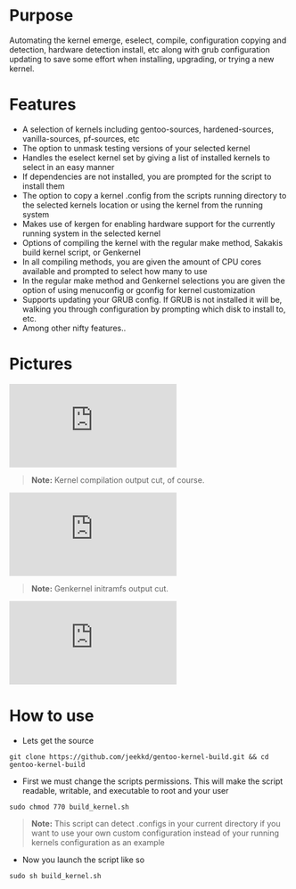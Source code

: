 Purpose
===

Automating the kernel emerge, eselect, compile, configuration copying and detection, 
hardware detection install, etc along with grub configuration updating to save some effort when 
installing, upgrading, or trying a new kernel.

Features
===

- A selection of kernels including gentoo-sources, hardened-sources, vanilla-sources, pf-sources, etc
- The option to unmask testing versions of your selected kernel
- Handles the eselect kernel set by giving a list of installed kernels to select in an easy manner
- If dependencies are not installed, you are prompted for the script to install them
- The option to copy a kernel .config from the scripts running directory to the selected kernels location or using the kernel from the running system
- Makes use of kergen for enabling hardware support for the currently running system in the selected kernel
- Options of compiling the kernel with the regular make method, Sakakis build kernel script, or Genkernel
- In all compiling methods, you are given the amount of CPU cores available and prompted to select how many to use
- In the regular make method and Genkernel selections you are given the option of using menuconfig or gconfig for kernel customization
- Supports updating your GRUB config. If GRUB is not installed it will be, walking you through configuration by prompting which disk to install to, etc.
- Among other nifty features..

Pictures
===

![daulton.ca](https://daulton.ca/lib/exe/fetch.php?cache=&media=bash_script_pictures:build-kernel-01.png)

> **Note:** 
> Kernel compilation output cut, of course.

![daulton.ca](https://daulton.ca/lib/exe/fetch.php?cache=&media=bash_script_pictures:build-kernel-02.png)

> **Note:** 
> Genkernel initramfs output cut.

![daulton.ca](https://daulton.ca/lib/exe/fetch.php?cache=&media=bash_script_pictures:build-kernel-03.png)


How to use
===

- Lets get the source

```
git clone https://github.com/jeekkd/gentoo-kernel-build.git && cd gentoo-kernel-build
```

- First we must change the scripts permissions. This will make the script readable, writable, and 
executable to root and your user

```
sudo chmod 770 build_kernel.sh
```

> **Note:** 
> This script can detect .configs in your current directory if you want to use your own custom configuration
> instead of your running kernels configuration as an example

- Now you launch the script like so

```
sudo sh build_kernel.sh
```

